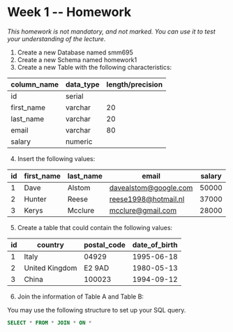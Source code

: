 # Week 1 -- Homework

_This homework is not mandatory, and not marked. You can use it to test your
understanding of the lecture_.

1. Create a new Database named smm695
2. Create a new Schema named homework1
3. Create a new Table with the following characteristics:

| column_name | data_type | length/precision |
|-------------|-----------|------------------|
| id          | serial    |                  |
| first_name  | varchar   | 20               |
| last_name   | varchar   | 20               |
| email       | varchar   | 80               |
| salary      | numeric   |                  |

4. Insert the following values:

| id | first_name | last_name | email                 | salary |
|----|------------|-----------|-----------------------|--------|
| 1  | Dave       | Alstom    | <davealstom@google.com> | 50000  |
| 2  | Hunter     | Reese     | <reese1998@hotmail.nl>  | 37000  |
| 3  | Kerys      | Mcclure   | <mcclure@gmail.com>     | 28000  |

5. Create a table that could contain the following values:

| id | country        | postal_code | date_of_birth |
|----|----------------|-------------|---------------|
| 1  | Italy          | 04929       | 1995-06-18    |
| 2  | United Kingdom | E2 9AD      | 1980-05-13    |
| 3  | China          | 100023      | 1994-09-12    |

6. Join the information of Table A and Table B:

You may use the following structure to set up your SQL query.

```sql
SELECT * FROM * JOIN * ON *
```
